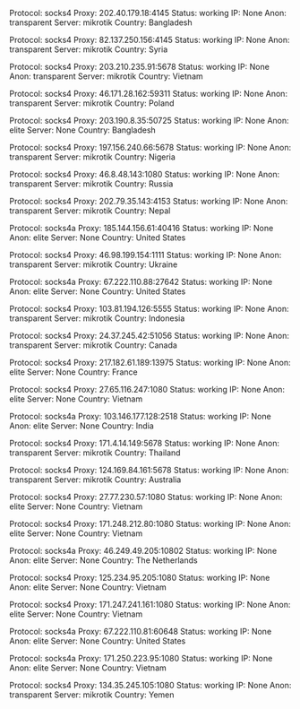 Protocol: socks4
Proxy: 202.40.179.18:4145
Status: working
IP: None
Anon: transparent
Server: mikrotik
Country: Bangladesh

Protocol: socks4
Proxy: 82.137.250.156:4145
Status: working
IP: None
Anon: transparent
Server: mikrotik
Country: Syria

Protocol: socks4
Proxy: 203.210.235.91:5678
Status: working
IP: None
Anon: transparent
Server: mikrotik
Country: Vietnam

Protocol: socks4
Proxy: 46.171.28.162:59311
Status: working
IP: None
Anon: transparent
Server: mikrotik
Country: Poland

Protocol: socks4
Proxy: 203.190.8.35:50725
Status: working
IP: None
Anon: elite
Server: None
Country: Bangladesh

Protocol: socks4
Proxy: 197.156.240.66:5678
Status: working
IP: None
Anon: transparent
Server: mikrotik
Country: Nigeria

Protocol: socks4
Proxy: 46.8.48.143:1080
Status: working
IP: None
Anon: transparent
Server: mikrotik
Country: Russia

Protocol: socks4
Proxy: 202.79.35.143:4153
Status: working
IP: None
Anon: transparent
Server: mikrotik
Country: Nepal

Protocol: socks4a
Proxy: 185.144.156.61:40416
Status: working
IP: None
Anon: elite
Server: None
Country: United States

Protocol: socks4
Proxy: 46.98.199.154:1111
Status: working
IP: None
Anon: transparent
Server: mikrotik
Country: Ukraine

Protocol: socks4a
Proxy: 67.222.110.88:27642
Status: working
IP: None
Anon: elite
Server: None
Country: United States

Protocol: socks4
Proxy: 103.81.194.126:5555
Status: working
IP: None
Anon: transparent
Server: mikrotik
Country: Indonesia

Protocol: socks4
Proxy: 24.37.245.42:51056
Status: working
IP: None
Anon: transparent
Server: mikrotik
Country: Canada

Protocol: socks4
Proxy: 217.182.61.189:13975
Status: working
IP: None
Anon: elite
Server: None
Country: France

Protocol: socks4
Proxy: 27.65.116.247:1080
Status: working
IP: None
Anon: elite
Server: None
Country: Vietnam

Protocol: socks4a
Proxy: 103.146.177.128:2518
Status: working
IP: None
Anon: elite
Server: None
Country: India

Protocol: socks4
Proxy: 171.4.14.149:5678
Status: working
IP: None
Anon: transparent
Server: mikrotik
Country: Thailand

Protocol: socks4
Proxy: 124.169.84.161:5678
Status: working
IP: None
Anon: transparent
Server: mikrotik
Country: Australia

Protocol: socks4
Proxy: 27.77.230.57:1080
Status: working
IP: None
Anon: elite
Server: None
Country: Vietnam

Protocol: socks4
Proxy: 171.248.212.80:1080
Status: working
IP: None
Anon: elite
Server: None
Country: Vietnam

Protocol: socks4a
Proxy: 46.249.49.205:10802
Status: working
IP: None
Anon: elite
Server: None
Country: The Netherlands

Protocol: socks4
Proxy: 125.234.95.205:1080
Status: working
IP: None
Anon: elite
Server: None
Country: Vietnam

Protocol: socks4
Proxy: 171.247.241.161:1080
Status: working
IP: None
Anon: elite
Server: None
Country: Vietnam

Protocol: socks4a
Proxy: 67.222.110.81:60648
Status: working
IP: None
Anon: elite
Server: None
Country: United States

Protocol: socks4a
Proxy: 171.250.223.95:1080
Status: working
IP: None
Anon: elite
Server: None
Country: Vietnam

Protocol: socks4
Proxy: 134.35.245.105:1080
Status: working
IP: None
Anon: transparent
Server: mikrotik
Country: Yemen

